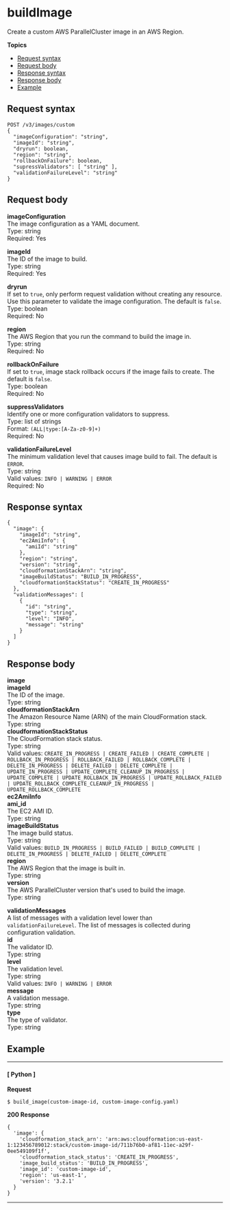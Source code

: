 # buildImage<a name="build-image"></a>

Create a custom AWS ParallelCluster image in an AWS Region\.

**Topics**
+ [Request syntax](#build-image-request)
+ [Request body](#build-image-request-body)
+ [Response syntax](#build-image-response)
+ [Response body](#build-image-response-body)
+ [Example](#build-image-example)

## Request syntax<a name="build-image-request"></a>

```
POST /v3/images/custom
{
  "imageConfiguration": "string",
  "imageId": "string",
  "dryrun": boolean,
  "region": "string",
  "rollbackOnFailure": boolean,
  "supressValidators": [ "string" ],
  "validationFailureLevel": "string"
}
```

## Request body<a name="build-image-request-body"></a>

**imageConfiguration**  
The image configuration as a YAML document\.  
Type: string  
Required: Yes

**imageId**  
The ID of the image to build\.  
Type: string  
Required: Yes

**dryrun**  
If set to `true`, only perform request validation without creating any resource\. Use this parameter to validate the image configuration\. The default is `false`\.  
Type: boolean  
Required: No

**region**  
The AWS Region that you run the command to build the image in\.  
Type: string  
Required: No

**rollbackOnFailure**  
If set to `true`, image stack rollback occurs if the image fails to create\. The default is `false`\.  
Type: boolean  
Required: No

**suppressValidators**  
Identify one or more configuration validators to suppress\.  
Type: list of strings  
Format: `(ALL|type:[A-Za-z0-9]+)`  
Required: No

**validationFailureLevel**  
The minimum validation level that causes image build to fail\. The default is `ERROR`\.  
Type: string  
Valid values: `INFO | WARNING | ERROR`  
Required: No

## Response syntax<a name="build-image-response"></a>

```
{
  "image": {
    "imageId": "string",
    "ec2AmiInfo": {
      "amiId": "string"
    },
    "region": "string",
    "version": "string",
    "cloudformationStackArn": "string",
    "imageBuildStatus": "BUILD_IN_PROGRESS",
    "cloudformationStackStatus": "CREATE_IN_PROGRESS"
  },
  "validationMessages": [
    {
      "id": "string",
      "type": "string",
      "level": "INFO",
      "message": "string"
    }
  ]
}
```

## Response body<a name="build-image-response-body"></a>

**image**    
**imageId**  
The ID of the image\.  
Type: string  
**cloudformationStackArn**  
The Amazon Resource Name \(ARN\) of the main CloudFormation stack\.  
Type: string  
**cloudformationStackStatus**  
The CloudFormation stack status\.  
Type: string  
Valid values: `CREATE_IN_PROGRESS | CREATE_FAILED | CREATE_COMPLETE | ROLLBACK_IN_PROGRESS | ROLLBACK_FAILED | ROLLBACK_COMPLETE | DELETE_IN_PROGRESS | DELETE_FAILED | DELETE_COMPLETE | UPDATE_IN_PROGRESS | UPDATE_COMPLETE_CLEANUP_IN_PROGRESS | UPDATE_COMPLETE | UPDATE_ROLLBACK_IN_PROGRESS | UPDATE_ROLLBACK_FAILED | UPDATE_ROLLBACK_COMPLETE_CLEANUP_IN_PROGRESS | UPDATE_ROLLBACK_COMPLETE`  
**ec2AmiInfo**    
**ami\_id**  
The EC2 AMI ID\.  
Type: string  
**imageBuildStatus**  
The image build status\.  
Type: string  
Valid values: `BUILD_IN_PROGRESS | BUILD_FAILED | BUILD_COMPLETE | DELETE_IN_PROGRESS | DELETE_FAILED | DELETE_COMPLETE`  
**region**  
The AWS Region that the image is built in\.  
Type: string  
**version**  
The AWS ParallelCluster version that's used to build the image\.  
Type: string

**validationMessages**  
A list of messages with a validation level lower than `validationFailureLevel`\. The list of messages is collected during configuration validation\.    
**id**  
The validator ID\.  
Type: string  
**level**  
The validation level\.  
Type: string  
Valid values: `INFO | WARNING | ERROR`  
**message**  
A validation message\.  
Type: string  
**type**  
The type of validator\.  
Type: string

## Example<a name="build-image-example"></a>

------
#### [ Python ]

**Request**

```
$ build_image(custom-image-id, custom-image-config.yaml)
```

**200 Response**

```
{
  'image': {
    'cloudformation_stack_arn': 'arn:aws:cloudformation:us-east-1:123456789012:stack/custom-image-id/711b76b0-af81-11ec-a29f-0ee549109f1f',
    'cloudformation_stack_status': 'CREATE_IN_PROGRESS',
    'image_build_status': 'BUILD_IN_PROGRESS',
    'image_id': 'custom-image-id',
    'region': 'us-east-1',
    'version': '3.2.1'
  }
}
```

------